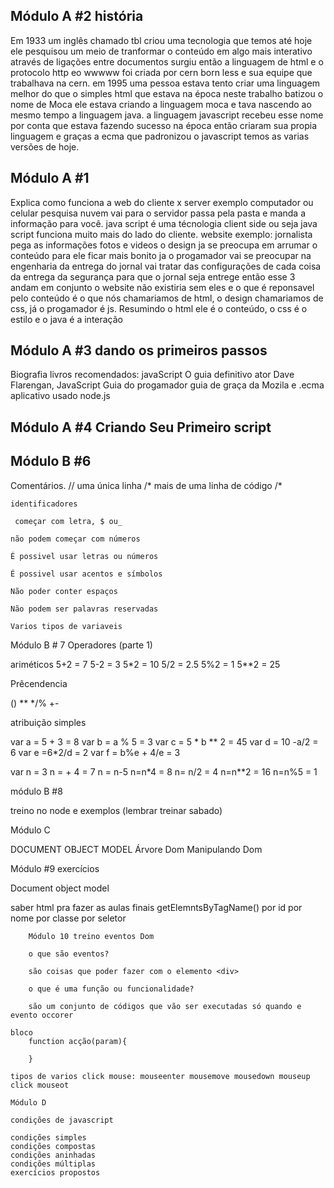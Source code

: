 ## Módulo A #2 história

Em 1933 um inglês chamado tbl criou uma tecnologia que temos até hoje ele pesquisou um meio de tranformar o conteúdo em algo mais interativo através de ligações entre documentos surgiu então a linguagem de html e o protocolo http eo wwwww foi criada por cern born less e sua equipe que trabalhava na cern. em 1995 uma pessoa estava tento criar uma linguagem melhor do que o simples html que estava na época neste trabalho batizou o nome de Moca ele estava criando a linguagem moca e tava nascendo ao mesmo tempo a linguagem java. a linguagem javascript recebeu esse nome por conta que estava fazendo sucesso na época então criaram sua propia linguagem
e graças a ecma que padronizou o javascript temos as varias versões de hoje.

## Módulo A #1

Explica como funciona a web do cliente x server exemplo computador ou celular pesquisa nuvem vai para o servidor passa pela pasta e manda a informação para você. java script é uma técnologia client side ou seja
java script funciona muito mais do lado do cliente. website exemplo: jornalista pega as informações fotos e videos o design ja se preocupa
em arrumar o conteúdo para ele ficar mais bonito ja o progamador vai se preocupar na engenharia da entrega do jornal vai tratar das configurações de cada coisa da entrega da segurança para que o jornal seja entrege então esse 3 andam em conjunto o website não existiria sem eles e o que é reponsavel pelo conteúdo é o que nós chamariamos de html, o design chamariamos de css, já o progamador é js. Resumindo o html ele é o conteúdo, o css é o estilo e o java é a interação

## Módulo A #3 dando os primeiros passos
Biografia livros recomendados: javaScript O guia definitivo ator Dave Flarengan, JavaScript Guia do progamador
guia de graça da Mozila e .ecma aplicativo usado node.js

## Módulo A #4 Criando Seu Primeiro script

## Módulo B #6

Comentários.
    // uma única linha
    /* mais de uma linha de código
     /*

    identificadores
    
     começar com letra, $ ou_ 
    
    não podem começar com números

    É possivel usar letras ou números

    É possivel usar acentos e símbolos

    Não poder conter espaços

    Não podem ser palavras reservadas

    Varios tipos de variaveis

Módulo B # 7 Operadores (parte 1)

ariméticos
5+2 = 7
5-2 = 3
5*2 = 10
5/2 = 2.5
5%2 = 1
5**2 = 25

Prêcendencia 

()
**
*/%
+-

atribuição simples 

var a = 5 + 3 = 8
var b = a % 5 = 3
var c = 5 * b ** 2 = 45
var d = 10 -a/2 = 6
var e =6*2/d = 2
var f = b%e + 4/e = 3

var n = 3
n = + 4 = 7
n = n-5
n=n*4 = 8
n= n/2 = 4
n=n**2 = 16
n=n%5 = 1

módulo B #8  

treino no node e exemplos (lembrar treinar sabado)

Módulo C 

DOCUMENT OBJECT MODEL
Árvore Dom
Manipulando Dom

Módulo #9
exercícios 

Document object model

saber html pra fazer as aulas finais
        getElemntsByTagName()
        por id
        por nome
        por classe
        por seletor

        Módulo 10 treino eventos Dom

        o que são eventos?

        são coisas que poder fazer com o elemento <div>

        o que é uma função ou funcionalidade?

        são um conjunto de códigos que vão ser executadas só quando e evento occorer 

    bloco        
        function acção(param){

        }

    tipos de varios click mouse: mouseenter mousemove mousedown mouseup click mouseot

    Módulo D 
    
    condições de javascript

    condições simples
    condições compostas
    condições aninhadas
    condições múltiplas
    exercícios propostos
        